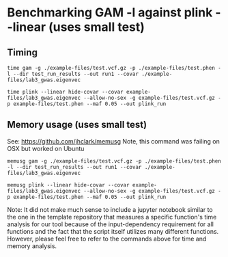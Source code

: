 # Benchmarking GAM -l against plink --linear (uses small test)

## Timing

```
time gam -g ./example-files/test.vcf.gz -p ./example-files/test.phen -l --dir test_run_results --out run1 --covar ./example-files/lab3_gwas.eigenvec

time plink --linear hide-covar --covar example-files/lab3_gwas.eigenvec --allow-no-sex -g example-files/test.vcf.gz -p example-files/test.phen --maf 0.05 --out plink_run
```

## Memory usage (uses small test)

See: https://github.com/jhclark/memusg
Note, this command was failing on OSX but worked on Ubuntu

```
memusg gam -g ./example-files/test.vcf.gz -p ./example-files/test.phen -l --dir test_run_results --out run1 --covar ./example-files/lab3_gwas.eigenvec

memusg plink --linear hide-covar --covar example-files/lab3_gwas.eigenvec --allow-no-sex -g example-files/test.vcf.gz -p example-files/test.phen --maf 0.05 --out plink_run
```

Note: It did not make much sense to include a jupyter notebook similar to the one in the template repository that measures a specific function's time analysis for our tool because of the input-dependency requirement for all functions and the fact that the script itself utilizes many different functions. However, please feel free to refer to the commands above for time and memory analysis. 
